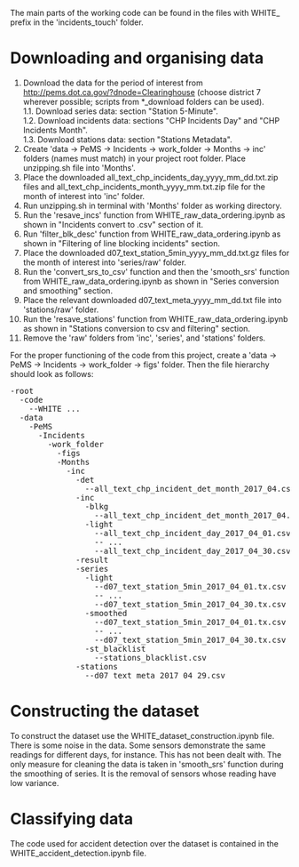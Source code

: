 The main parts of the working code can be found in the files with WHITE_ prefix in the 'incidents_touch' folder.  
# Downloading and organising data
1. Download the data for the period of interest from http://pems.dot.ca.gov/?dnode=Clearinghouse (choose district 7 wherever possible; scripts from *_download folders can be used).  
  1.1. Download series data: section "Station 5-Minute".  
  1.2. Download incidents data: sections "CHP Incidents Day" and "CHP Incidents Month".  
  1.3. Download stations data: section "Stations Metadata".
2. Create 'data -> PeMS -> Incidents -> work_folder -> Months -> inc' folders (names must match) in your project root folder. Place unzipping.sh file into 'Months'.  
3. Place the downloaded all_text_chp_incidents_day_yyyy_mm_dd.txt.zip files and all_text_chp_incidents_month_yyyy_mm.txt.zip file for the month of interest into 'inc' folder.  
4. Run unzipping.sh in terminal with 'Months' folder as working directory.  
5. Run the 'resave_incs' function from WHITE_raw_data_ordering.ipynb as shown in "Incidents convert to .csv" section of it. 
6. Run 'filter_blk_desc' function from WHITE_raw_data_ordering.ipynb as shown in "Filtering of line blocking incidents" section.  
7. Place the downloaded d07_text_station_5min_yyyy_mm_dd.txt.gz files for the month of interest into 'series/raw' folder.  
8. Run the 'convert_srs_to_csv' function and then the 'smooth_srs' function from WHITE_raw_data_ordering.ipynb as shown in "Series conversion and smoothing" section.  
9. Place the relevant downloaded d07_text_meta_yyyy_mm_dd.txt file into 'stations/raw' folder.  
10. Run the 'resave_stations' function from WHITE_raw_data_ordering.ipynb as shown in "Stations conversion to csv and filtering" section. 
11. Remove the 'raw' folders from 'inc', 'series', and 'stations' folders.  

For the proper functioning of the code from this project, create a 'data -> PeMS -> Incidents -> work_folder -> figs' folder. Then the file hierarchy should look as follows:  
<pre>
-root  
  -code  
    --WHITE ...  
  -data  
    -PeMS  
      -Incidents  
        -work_folder  
          -figs  
          -Months  
            -inc  
              -det  
                --all_text_chp_incident_det_month_2017_04.csv  
              -inc  
                -blkg  
                  --all_text_chp_incident_det_month_2017_04.csv  
                -light  
                  --all_text_chp_incident_day_2017_04_01.csv  
                  -- ...  
                  --all_text_chp_incident_day_2017_04_30.csv  
              -result  
              -series  
                -light  
                  --d07_text_station_5min_2017_04_01.tx.csv  
                  -- ...  
                  --d07_text_station_5min_2017_04_30.tx.csv  
                -smoothed  
                  --d07_text_station_5min_2017_04_01.tx.csv  
                  -- ...  
                  --d07_text_station_5min_2017_04_30.tx.csv  
                -st_blacklist  
                  --stations_blacklist.csv  
              -stations  
                --d07_text_meta_2017_04_29.csv  
</pre>

# Constructing the dataset
To construct the dataset use the WHITE_dataset_construction.ipynb file. There is some noise in the data. Some sensors demonstrate the same readings for different days, for instance. This has not been dealt with. The only measure for cleaning the data is taken in 'smooth_srs' function during the smoothing of series. It is the removal of sensors whose reading have low variance.  
# Classifying data
The code used for accident detection over the dataset is contained in the WHITE_accident_detection.ipynb file.
